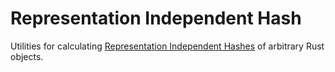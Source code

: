 # Representation Independent Hash

Utilities for calculating [Representation Independent Hashes](https://internetcomputer.org/docs/references/ic-interface-spec/#hash-of-map) of arbitrary Rust objects.
